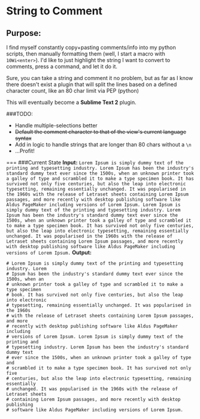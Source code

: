 # String to Comment
## Purpose:
I find myself constantly copy+pasting comments/info into my python scripts, then manually formatting them (well, I start a macro with `10Wi<enter>`). I'd like to just highlight the string I want to convert to comments, press a command, and let it do it.

Sure, you can take a string and comment it no problem, but as far as I know there doesn't exist a plugin that will split the lines based on a defined character count, like an 80 char limit via PEP (python)

This will eventually become a **Sublime Text 2** plugin.

###TODO: 
 * Handle multiple-selections better
 * ~~Default the comment character to that of the view's current language syntax~~
 * Add in logic to handle strings that are longer than 80 chars without a `\n`
 * ...Profit!

===
###Current State
**Input:**
`Lorem Ipsum is simply dummy text of the printing and typesetting industry. Lorem Ipsum has been the industry's standard dummy text ever since the 1500s, when an unknown printer took a galley of type and scrambled it to make a type specimen book. It has survived not only five centuries, but also the leap into electronic typesetting, remaining essentially unchanged. It was popularised in the 1960s with the release of Letraset sheets containing Lorem Ipsum passages, and more recently with desktop publishing software like Aldus PageMaker including versions of Lorem Ipsum. Lorem Ipsum is simply dummy text of the printing and typesetting industry. Lorem Ipsum has been the industry's standard dummy text ever since the 1500s, when an unknown printer took a galley of type and scrambled it to make a type specimen book. It has survived not only five centuries, but also the leap into electronic typesetting, remaining essentially unchanged. It was popularised in the 1960s with the release of Letraset sheets containing Lorem Ipsum passages, and more recently with desktop publishing software like Aldus PageMaker including versions of Lorem Ipsum.`
**Output:**
<pre><code># Lorem Ipsum is simply dummy text of the printing and typesetting industry. Lorem  
# Ipsum has been the industry's standard dummy text ever since the 1500s, when an  
# unknown printer took a galley of type and scrambled it to make a type specimen  
# book. It has survived not only five centuries, but also the leap into electronic  
# typesetting, remaining essentially unchanged. It was popularised in the 1960s  
# with the release of Letraset sheets containing Lorem Ipsum passages, and more  
# recently with desktop publishing software like Aldus PageMaker including  
# versions of Lorem Ipsum. Lorem Ipsum is simply dummy text of the printing and  
# typesetting industry. Lorem Ipsum has been the industry's standard dummy text  
# ever since the 1500s, when an unknown printer took a galley of type and  
# scrambled it to make a type specimen book. It has survived not only five  
# centuries, but also the leap into electronic typesetting, remaining essentially  
# unchanged. It was popularised in the 1960s with the release of Letraset sheets  
# containing Lorem Ipsum passages, and more recently with desktop publishing  
# software like Aldus PageMaker including versions of Lorem Ipsum.
</code></pre>
